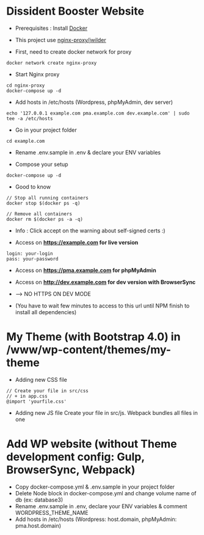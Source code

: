 # Dissident Booster Website

* Prerequisites : Install [Docker](https://www.docker.com/get-started)
* This project use [nginx-proxy/jwilder](https://github.com/jwilder/nginx-proxy)

* First, need to create docker network for proxy
```
docker network create nginx-proxy
```

* Start Nginx proxy
```
cd nginx-proxy
docker-compose up -d
```

* Add hosts in /etc/hosts (Wordpress, phpMyAdmin, dev server)
```
echo '127.0.0.1 example.com pma.example.com dev.example.com' | sudo tee -a /etc/hosts
```

* Go in your project folder
```
cd example.com
```

* Rename .env.sample in .env & declare your ENV variables

* Compose your setup
```
docker-compose up -d
```

* Good to know
```
// Stop all running containers
docker stop $(docker ps -q)

// Remove all containers
docker rm $(docker ps -a -q)
```

* Info : Click accept on the warning about self-signed certs :)

* Access on **https://example.com for live version**
```
login: your-login
pass: your-password
```

* Access on **https://pma.example.com for phpMyAdmin**


* Access on **http://dev.example.com for dev version with BrowserSync**
* --> NO HTTPS ON DEV MODE
* (You have to wait few minutes to access to this url until NPM finish to install all dependencies)


# My Theme (with Bootstrap 4.0) in /www/wp-content/themes/my-theme
* Adding new CSS file
```
// Create your file in src/css
// + in app.css
@import 'yourfile.css'
```

* Adding new JS file
Create your file in src/js.
Webpack bundles all files in one


# Add WP website (without Theme development config: Gulp, BrowserSync, Webpack)
* Copy docker-compose.yml & .env.sample in your project folder
* Delete Node block in docker-compose.yml and change volume name of db (ex: database3)
* Rename .env.sample in .env, declare your ENV variables & comment WORDPRESS_THEME_NAME
* Add hosts in /etc/hosts (Wordpress: host.domain, phpMyAdmin: pma.host.domain)
